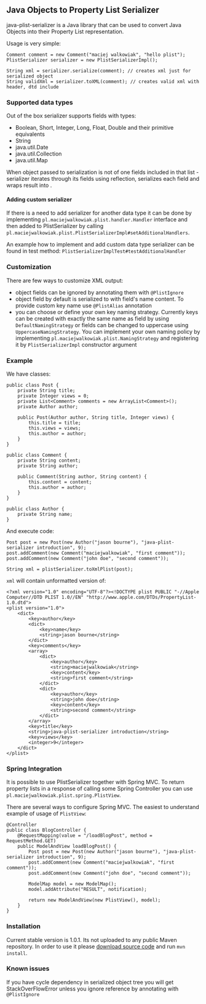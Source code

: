 ## Java Objects to Property List Serializer

java-plist-serializer is a Java library that can be used to convert Java Objects into their Property List representation.

Usage is very simple:


    Comment comment = new Comment("maciej walkowiak", "hello plist");
    PlistSerializer serializer = new PlistSerializerImpl();

    String xml = serializer.serialize(comment); // creates xml just for serialized object
    String validXml = serializer.toXML(comment); // creates valid xml with header, dtd include

### Supported data types

Out of the box serializer supports fields with types:

* Boolean, Short, Integer, Long, Float, Double and their primitive equivalents
* String
* java.util.Date
* java.util.Collection
* java.util.Map

When object passed to serialization is not of one fields included in that list - serializer iterates through its fields using reflection, serializes each field and wraps result into <dict />.

#### Adding custom serializer

If there is a need to add serializer for another data type it can be done by implementing <code>pl.maciejwalkowiak.plist.handler.Handler</code> interface and then added to PlistSerializer by calling
<code>pl.maciejwalkowiak.plist.PlistSerializerImpl#setAdditionalHandlers</code>.

An example how to implement and add custom data type serializer can be found in test method: <code>PlistSerializerImplTest#testAdditionalHandler</code>

### Customization

There are few ways to customize XML output:

* object fields can be ignored by annotating them with <code>@PlistIgnore</code>
* object field by default is serialized to <code><key /></code> with field's name content. To provide custom key name use <code>@PlistAlias</code> annotation
* you can choose or define your own key naming strategy. Currently keys can be created with exactly the same name as field by using <code>DefaultNamingStrategy</code>
or fields can be changed to uppercase using <code>UppercaseNamingStrategy</code>. You can implement your own naming policy by implementing <code>pl.maciejwalkowiak.plist.NamingStrategy</code> and registering it by <code>PlistSerializerImpl</code> constructor argument

### Example

We have classes:

```
public class Post {
	private String title;
	private Integer views = 0;
	private List<Comment> comments = new ArrayList<Comment>();
	private Author author;

	public Post(Author author, String title, Integer views) {
		this.title = title;
		this.views = views;
		this.author = author;
	}
}

public class Comment {
	private String content;
	private String author;

	public Comment(String author, String content) {
		this.content = content;
		this.author = author;
	}
}

public class Author {
	private String name;
}
```

And execute code:

```
Post post = new Post(new Author("jason bourne"), "java-plist-serializer introduction", 9);
post.addComment(new Comment("maciejwalkowiak", "first comment"));
post.addComment(new Comment("john doe", "second comment"));

String xml = plistSerializer.toXmlPlist(post);
```

<code>xml</code> will contain unformatted version of:

```
<?xml version="1.0" encoding="UTF-8"?><!DOCTYPE plist PUBLIC "-//Apple Computer//DTD PLIST 1.0//EN" "http://www.apple.com/DTDs/PropertyList-1.0.dtd">
<plist version="1.0">
	<dict>
		<key>author</key>
		<dict>
			<key>name</key>
			<string>jason bourne</string>
		</dict>
		<key>comments</key>
		<array>
			<dict>
				<key>author</key>
				<string>maciejwalkowiak</string>
				<key>content</key>
				<string>first comment</string>
			</dict>
			<dict>
				<key>author</key>
				<string>john doe</string>
				<key>content</key>
				<string>second comment</string>
			</dict>
		</array>
		<key>title</key>
		<string>java-plist-serializer introduction</string>
		<key>views</key>
		<integer>9</integer>
	</dict>
</plist>
```

### Spring Integration

It is possible to use PlistSerializer together with Spring MVC. To return property lists in a response of calling some Spring Controller you can use <code>pl.maciejwalkowiak.plist.spring.PlistView</code>.

There are several ways to configure Spring MVC. The easiest to understand example of usage of <code>PlistView</code>:

```
@Controller
public class BlogController {
	@RequestMapping(value = "/loadBlogPost", method = RequestMethod.GET)
	public ModelAndView loadBlogPost() {
		Post post = new Post(new Author("jason bourne"), "java-plist-serializer introduction", 9);
		post.addComment(new Comment("maciejwalkowiak", "first comment"));
		post.addComment(new Comment("john doe", "second comment"));

		ModelMap model = new ModelMap();
		model.addAttribute("RESULT", notification);

		return new ModelAndView(new PlistView(), model);
	}
}
```

### Installation

Current stable version is 1.0.1. Its not uploaded to any public Maven repository.
In order to use it please <a href="https://github.com/maciejwalkowiak/java-plist-serializer/zipball/v1.0">download source code</a> and run <code>mvn install</code>.


### Known issues

If you have cycle dependency in serialized object tree you will get StackOverFlowError unless you ignore reference by annotating with <code>@PlistIgnore</code>

